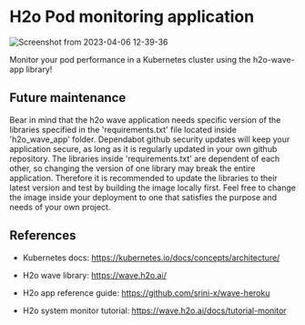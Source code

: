 # H2o Pod monitoring application

![Screenshot from 2023-04-06 12-39-36](https://user-images.githubusercontent.com/71731579/230340281-0d8c63a0-310e-410d-a866-6f0a3824ea69.png)

Monitor your pod performance in a Kubernetes cluster using the h2o-wave-app library!

## Future maintenance

Bear in mind that the h2o wave application needs specific version of the libraries specified in the 'requirements.txt' file located inside 'h2o_wave_app' folder. Dependabot github security updates will keep your application secure, as long as it is regularly updated in your own github repository. The libraries inside 'requirements.txt' are dependent of each other, so changing the version of one library may break the entire application. Therefore it is recommended to update the libraries to their latest version and test by building the image locally first. Feel free to change the image inside your deployment to one that satisfies the purpose and needs of your own project.



## References
- Kubernetes docs: https://kubernetes.io/docs/concepts/architecture/

- H2o wave library: https://wave.h2o.ai/

- H2o app reference guide: https://github.com/srini-x/wave-heroku

- H2o system monitor tutorial: https://wave.h2o.ai/docs/tutorial-monitor
